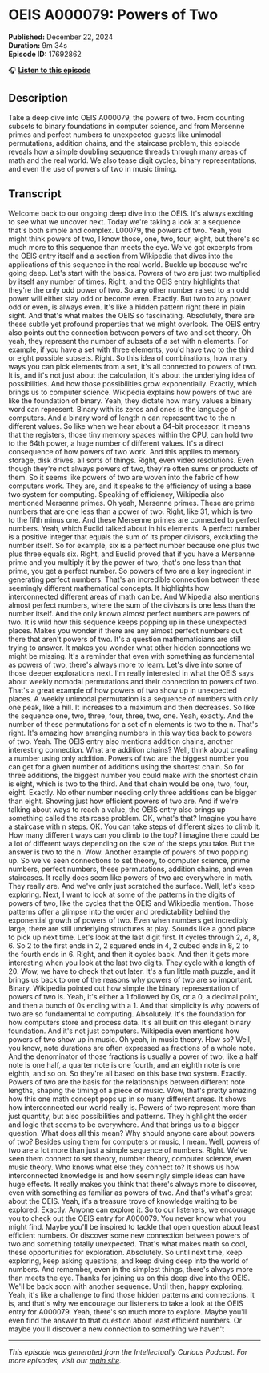 # OEIS A000079: Powers of Two

**Published:** December 22, 2024  
**Duration:** 9m 34s  
**Episode ID:** 17692862

🎧 **[Listen to this episode](https://intellectuallycurious.buzzsprout.com/2529712/episodes/17692862-oeis-a000079-powers-of-two)**

## Description

Take a deep dive into OEIS A000079, the powers of two. From counting subsets to binary foundations in computer science, and from Mersenne primes and perfect numbers to unexpected guests like unimodal permutations, addition chains, and the staircase problem, this episode reveals how a simple doubling sequence threads through many areas of math and the real world. We also tease digit cycles, binary representations, and even the use of powers of two in music timing.

## Transcript

Welcome back to our ongoing deep dive into the OEIS. It's always exciting to see what we uncover next. Today we're taking a look at a sequence that's both simple and complex. L00079, the powers of two. Yeah, you might think powers of two, I know those, one, two, four, eight, but there's so much more to this sequence than meets the eye. We've got excerpts from the OEIS entry itself and a section from Wikipedia that dives into the applications of this sequence in the real world. Buckle up because we're going deep. Let's start with the basics. Powers of two are just two multiplied by itself any number of times. Right, and the OEIS entry highlights that they're the only odd power of two. So any other number raised to an odd power will either stay odd or become even. Exactly. But two to any power, odd or even, is always even. It's like a hidden pattern right there in plain sight. And that's what makes the OEIS so fascinating. Absolutely, there are these subtle yet profound properties that we might overlook. The OEIS entry also points out the connection between powers of two and set theory. Oh yeah, they represent the number of subsets of a set with n elements. For example, if you have a set with three elements, you'd have two to the third or eight possible subsets. Right. So this idea of combinations, how many ways you can pick elements from a set, it's all connected to powers of two. It is, and it's not just about the calculation, it's about the underlying idea of possibilities. And how those possibilities grow exponentially. Exactly, which brings us to computer science. Wikipedia explains how powers of two are like the foundation of binary. Yeah, they dictate how many values a binary word can represent. Binary with its zeros and ones is the language of computers. And a binary word of length n can represent two to the n different values. So like when we hear about a 64-bit processor, it means that the registers, those tiny memory spaces within the CPU, can hold two to the 64th power, a huge number of different values. It's a direct consequence of how powers of two work. And this applies to memory storage, disk drives, all sorts of things. Right, even video resolutions. Even though they're not always powers of two, they're often sums or products of them. So it seems like powers of two are woven into the fabric of how computers work. They are, and it speaks to the efficiency of using a base two system for computing. Speaking of efficiency, Wikipedia also mentioned Mersenne primes. Oh yeah, Mersenne primes. These are prime numbers that are one less than a power of two. Right, like 31, which is two to the fifth minus one. And these Mersenne primes are connected to perfect numbers. Yeah, which Euclid talked about in his elements. A perfect number is a positive integer that equals the sum of its proper divisors, excluding the number itself. So for example, six is a perfect number because one plus two plus three equals six. Right, and Euclid proved that if you have a Mersenne prime and you multiply it by the power of two, that's one less than that prime, you get a perfect number. So powers of two are a key ingredient in generating perfect numbers. That's an incredible connection between these seemingly different mathematical concepts. It highlights how interconnected different areas of math can be. And Wikipedia also mentions almost perfect numbers, where the sum of the divisors is one less than the number itself. And the only known almost perfect numbers are powers of two. It is wild how this sequence keeps popping up in these unexpected places. Makes you wonder if there are any almost perfect numbers out there that aren't powers of two. It's a question mathematicians are still trying to answer. It makes you wonder what other hidden connections we might be missing. It's a reminder that even with something as fundamental as powers of two, there's always more to learn. Let's dive into some of those deeper explorations next. I'm really interested in what the OEIS says about weekly nomodal permutations and their connection to powers of two. That's a great example of how powers of two show up in unexpected places. A weekly unimodal permutation is a sequence of numbers with only one peak, like a hill. It increases to a maximum and then decreases. So like the sequence one, two, three, four, three, two, one. Yeah, exactly. And the number of these permutations for a set of n elements is two to the n. That's right. It's amazing how arranging numbers in this way ties back to powers of two. Yeah. The OEIS entry also mentions addition chains, another interesting connection. What are addition chains? Well, think about creating a number using only addition. Powers of two are the biggest number you can get for a given number of additions using the shortest chain. So for three additions, the biggest number you could make with the shortest chain is eight, which is two to the third. And that chain would be one, two, four, eight. Exactly. No other number needing only three additions can be bigger than eight. Showing just how efficient powers of two are. And if we're talking about ways to reach a value, the OEIS entry also brings up something called the staircase problem. OK, what's that? Imagine you have a staircase with n steps. OK. You can take steps of different sizes to climb it. How many different ways can you climb to the top? I imagine there could be a lot of different ways depending on the size of the steps you take. But the answer is two to the n. Wow. Another example of powers of two popping up. So we've seen connections to set theory, to computer science, prime numbers, perfect numbers, these permutations, addition chains, and even staircases. It really does seem like powers of two are everywhere in math. They really are. And we've only just scratched the surface. Well, let's keep exploring. Next, I want to look at some of the patterns in the digits of powers of two, like the cycles that the OEIS and Wikipedia mention. Those patterns offer a glimpse into the order and predictability behind the exponential growth of powers of two. Even when numbers get incredibly large, there are still underlying structures at play. Sounds like a good place to pick up next time. Let's look at the last digit first. It cycles through 2, 4, 8, 6. So 2 to the first ends in 2, 2 squared ends in 4, 2 cubed ends in 8, 2 to the fourth ends in 6. Right, and then it cycles back. And then it gets more interesting when you look at the last two digits. They cycle with a length of 20. Wow, we have to check that out later. It's a fun little math puzzle, and it brings us back to one of the reasons why powers of two are so important. Binary. Wikipedia pointed out how simple the binary representation of powers of two is. Yeah, it's either a 1 followed by 0s, or a 0, a decimal point, and then a bunch of 0s ending with a 1. And that simplicity is why powers of two are so fundamental to computing. Absolutely. It's the foundation for how computers store and process data. It's all built on this elegant binary foundation. And it's not just computers. Wikipedia even mentions how powers of two show up in music. Oh yeah, in music theory. How so? Well, you know, note durations are often expressed as fractions of a whole note. And the denominator of those fractions is usually a power of two, like a half note is one half, a quarter note is one fourth, and an eighth note is one eighth, and so on. So they're all based on this base two system. Exactly. Powers of two are the basis for the relationships between different note lengths, shaping the timing of a piece of music. Wow, that's pretty amazing how this one math concept pops up in so many different areas. It shows how interconnected our world really is. Powers of two represent more than just quantity, but also possibilities and patterns. They highlight the order and logic that seems to be everywhere. And that brings us to a bigger question. What does all this mean? Why should anyone care about powers of two? Besides using them for computers or music, I mean. Well, powers of two are a lot more than just a simple sequence of numbers. Right. We've seen them connect to set theory, number theory, computer science, even music theory. Who knows what else they connect to? It shows us how interconnected knowledge is and how seemingly simple ideas can have huge effects. It really makes you think that there's always more to discover, even with something as familiar as powers of two. And that's what's great about the OEIS. Yeah, it's a treasure trove of knowledge waiting to be explored. Exactly. Anyone can explore it. So to our listeners, we encourage you to check out the OEIS entry for A000079. You never know what you might find. Maybe you'll be inspired to tackle that open question about least efficient numbers. Or discover some new connection between powers of two and something totally unexpected. That's what makes math so cool, these opportunities for exploration. Absolutely. So until next time, keep exploring, keep asking questions, and keep diving deep into the world of numbers. And remember, even in the simplest things, there's always more than meets the eye. Thanks for joining us on this deep dive into the OEIS. We'll be back soon with another sequence. Until then, happy exploring. Yeah, it's like a challenge to find those hidden patterns and connections. It is, and that's why we encourage our listeners to take a look at the OEIS entry for A000079. Yeah, there's so much more to explore. Maybe you'll even find the answer to that question about least efficient numbers. Or maybe you'll discover a new connection to something we haven't

---
*This episode was generated from the Intellectually Curious Podcast. For more episodes, visit our [main site](https://intellectuallycurious.buzzsprout.com).*
